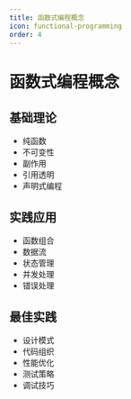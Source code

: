 ```yaml
---
title: 函数式编程概念
icon: functional-programming
order: 4
---
```


# 函数式编程概念

## 基础理论
- 纯函数
- 不可变性
- 副作用
- 引用透明
- 声明式编程

## 实践应用
- 函数组合
- 数据流
- 状态管理
- 并发处理
- 错误处理

## 最佳实践
- 设计模式
- 代码组织
- 性能优化
- 测试策略
- 调试技巧
